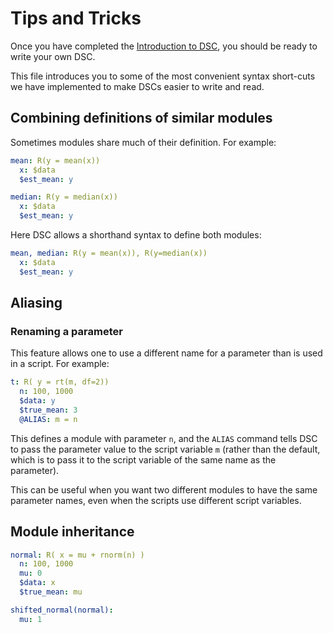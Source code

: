 # Tips and Tricks

Once you have completed the [Introduction to DSC](Intro_DSC), 
you should be ready to write your own DSC.

This file introduces you
to some of the most convenient syntax short-cuts we have implemented
to make DSCs easier to write and read.


## Combining definitions of similar modules

Sometimes modules share much of their definition.
For example:

```yaml
mean: R(y = mean(x))
  x: $data
  $est_mean: y

median: R(y = median(x))
  x: $data
  $est_mean: y
```

Here DSC allows a shorthand syntax to define both modules:

```yaml
mean, median: R(y = mean(x)), R(y=median(x))
  x: $data
  $est_mean: y
```

## Aliasing

### Renaming a parameter

This feature allows one to use a different name for a parameter
than is used in a script. For example:

```yaml
t: R( y = rt(m, df=2))
  n: 100, 1000 
  $data: y
  $true_mean: 3
  @ALIAS: m = n
```
This defines a module with parameter `n`, and the `ALIAS` command 
tells DSC to pass the parameter value to the script variable `m` (rather than 
the default, which is to pass it to the script variable of the same name as the parameter).

This can be useful when you want two different modules to have the same
parameter names, even when the scripts use different script variables.

## Module inheritance

```yaml
normal: R( x = mu + rnorm(n) )
  n: 100, 1000
  mu: 0
  $data: x
  $true_mean: mu

shifted_normal(normal): 
  mu: 1
```